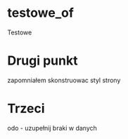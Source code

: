 # testowe_of
Testowe

# Drugi punkt

zapomniałem skonstruowac styl strony

# Trzeci

odo - uzupełnij braki w danych
